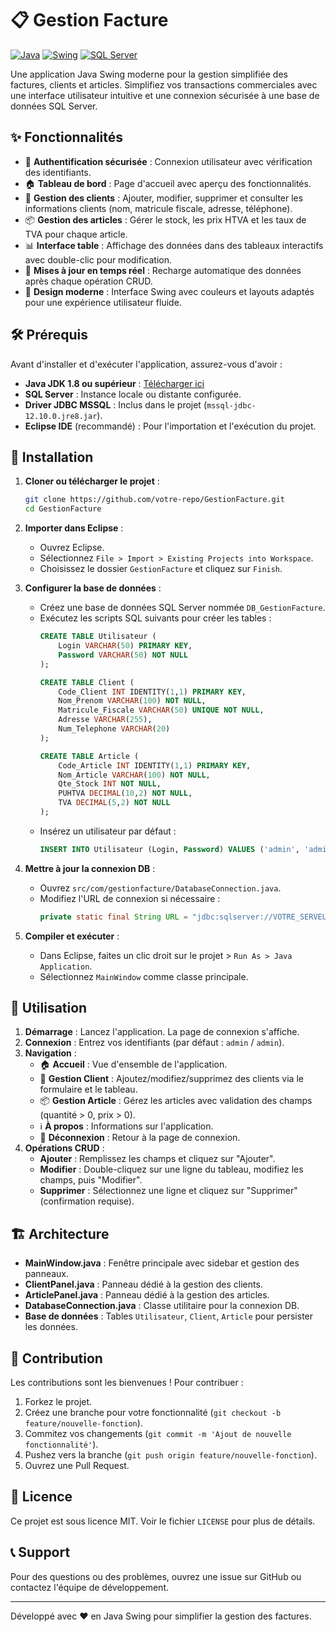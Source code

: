 # 📋 Gestion Facture

[![Java](https://img.shields.io/badge/Java-1.8+-blue.svg)](https://www.oracle.com/java/)
[![Swing](https://img.shields.io/badge/Swing-GUI-orange.svg)](https://docs.oracle.com/javase/tutorial/uiswing/)
[![SQL Server](https://img.shields.io/badge/Database-SQL%20Server-red.svg)](https://www.microsoft.com/en-us/sql-server)

Une application Java Swing moderne pour la gestion simplifiée des factures, clients et articles. Simplifiez vos transactions commerciales avec une interface utilisateur intuitive et une connexion sécurisée à une base de données SQL Server.

## ✨ Fonctionnalités

- 🔐 **Authentification sécurisée** : Connexion utilisateur avec vérification des identifiants.
- 🏠 **Tableau de bord** : Page d'accueil avec aperçu des fonctionnalités.
- 👥 **Gestion des clients** : Ajouter, modifier, supprimer et consulter les informations clients (nom, matricule fiscale, adresse, téléphone).
- 📦 **Gestion des articles** : Gérer le stock, les prix HTVA et les taux de TVA pour chaque article.
- 📊 **Interface table** : Affichage des données dans des tableaux interactifs avec double-clic pour modification.
- 🔄 **Mises à jour en temps réel** : Recharge automatique des données après chaque opération CRUD.
- 🎨 **Design moderne** : Interface Swing avec couleurs et layouts adaptés pour une expérience utilisateur fluide.

## 🛠️ Prérequis

Avant d'installer et d'exécuter l'application, assurez-vous d'avoir :

- **Java JDK 1.8 ou supérieur** : [Télécharger ici](https://www.oracle.com/java/technologies/javase/javase-jdk8-downloads.html)
- **SQL Server** : Instance locale ou distante configurée.
- **Driver JDBC MSSQL** : Inclus dans le projet (`mssql-jdbc-12.10.0.jre8.jar`).
- **Eclipse IDE** (recommandé) : Pour l'importation et l'exécution du projet.

## 🚀 Installation

1. **Cloner ou télécharger le projet** :
   ```bash
   git clone https://github.com/votre-repo/GestionFacture.git
   cd GestionFacture
   ```

2. **Importer dans Eclipse** :
   - Ouvrez Eclipse.
   - Sélectionnez `File > Import > Existing Projects into Workspace`.
   - Choisissez le dossier `GestionFacture` et cliquez sur `Finish`.

3. **Configurer la base de données** :
   - Créez une base de données SQL Server nommée `DB_GestionFacture`.
   - Exécutez les scripts SQL suivants pour créer les tables :
     ```sql
     CREATE TABLE Utilisateur (
         Login VARCHAR(50) PRIMARY KEY,
         Password VARCHAR(50) NOT NULL
     );

     CREATE TABLE Client (
         Code_Client INT IDENTITY(1,1) PRIMARY KEY,
         Nom_Prenom VARCHAR(100) NOT NULL,
         Matricule_Fiscale VARCHAR(50) UNIQUE NOT NULL,
         Adresse VARCHAR(255),
         Num_Telephone VARCHAR(20)
     );

     CREATE TABLE Article (
         Code_Article INT IDENTITY(1,1) PRIMARY KEY,
         Nom_Article VARCHAR(100) NOT NULL,
         Qte_Stock INT NOT NULL,
         PUHTVA DECIMAL(10,2) NOT NULL,
         TVA DECIMAL(5,2) NOT NULL
     );
     ```
   - Insérez un utilisateur par défaut :
     ```sql
     INSERT INTO Utilisateur (Login, Password) VALUES ('admin', 'admin');
     ```

4. **Mettre à jour la connexion DB** :
   - Ouvrez `src/com/gestionfacture/DatabaseConnection.java`.
   - Modifiez l'URL de connexion si nécessaire :
     ```java
     private static final String URL = "jdbc:sqlserver://VOTRE_SERVEUR:1433;databaseName=DB_GestionFacture;integratedSecurity=true;trustServerCertificate=true";
     ```

5. **Compiler et exécuter** :
   - Dans Eclipse, faites un clic droit sur le projet > `Run As > Java Application`.
   - Sélectionnez `MainWindow` comme classe principale.

## 📖 Utilisation

1. **Démarrage** : Lancez l'application. La page de connexion s'affiche.
2. **Connexion** : Entrez vos identifiants (par défaut : `admin` / `admin`).
3. **Navigation** :
   - 🏠 **Accueil** : Vue d'ensemble de l'application.
   - 👥 **Gestion Client** : Ajoutez/modifiez/supprimez des clients via le formulaire et le tableau.
   - 📦 **Gestion Article** : Gérez les articles avec validation des champs (quantité > 0, prix > 0).
   - ℹ️ **À propos** : Informations sur l'application.
   - 🚪 **Déconnexion** : Retour à la page de connexion.
4. **Opérations CRUD** :
   - **Ajouter** : Remplissez les champs et cliquez sur "Ajouter".
   - **Modifier** : Double-cliquez sur une ligne du tableau, modifiez les champs, puis "Modifier".
   - **Supprimer** : Sélectionnez une ligne et cliquez sur "Supprimer" (confirmation requise).

## 🏗️ Architecture

- **MainWindow.java** : Fenêtre principale avec sidebar et gestion des panneaux.
- **ClientPanel.java** : Panneau dédié à la gestion des clients.
- **ArticlePanel.java** : Panneau dédié à la gestion des articles.
- **DatabaseConnection.java** : Classe utilitaire pour la connexion DB.
- **Base de données** : Tables `Utilisateur`, `Client`, `Article` pour persister les données.

## 🤝 Contribution

Les contributions sont les bienvenues ! Pour contribuer :

1. Forkez le projet.
2. Créez une branche pour votre fonctionnalité (`git checkout -b feature/nouvelle-fonction`).
3. Commitez vos changements (`git commit -m 'Ajout de nouvelle fonctionnalité'`).
4. Pushez vers la branche (`git push origin feature/nouvelle-fonction`).
5. Ouvrez une Pull Request.

## 📄 Licence

Ce projet est sous licence MIT. Voir le fichier `LICENSE` pour plus de détails.

## 📞 Support

Pour des questions ou des problèmes, ouvrez une issue sur GitHub ou contactez l'équipe de développement.

---

Développé avec ❤️ en Java Swing pour simplifier la gestion des factures.
